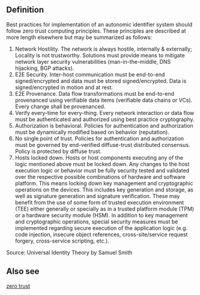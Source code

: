 ## Definition
Best practices for implementation of an autonomic identifier system should follow zero trust computing principles. These principles are described at more length elsewhere but may be summarized as follows:

1. Network Hostility. The network is always hostile, internally & externally; Locality is not trustworthy. Solutions must provide means to mitigate network layer security vulnerabilities (man-in-the-middle, DNS hijacking, BGP attacks).  
2. E2E Security.  Inter-host communication must be end-to-end signed/encrypted and data must be stored signed/encrypted. Data is signed/encrypted in motion and at rest.  
3. E2E Provenance.  Data flow transformations must be end-to-end provenanced using verifiable data items (verifiable data chains or VCs). Every change shall be provenanced.  
4. Verify every-time for every-thing.  Every network interaction or data flow must be authenticated and authorized using best practice cryptography.  
5. Authorization is behavioral.  Policies for authentication and authorization must be dynamically modified based on behavior (reputation).  
6. No single point of trust.  Policies for authentication and authorization must be governed by end-verified diffuse-trust distributed consensus. Policy is protected by diffuse trust.  
7. Hosts locked down.  Hosts or host components executing any of the logic mentioned above must be locked down. Any changes to the host execution logic or behavior must be fully security tested and validated over the respective possible combinations of hardware and software platform. This means locking down key management and cryptographic operations on the devices. This includes key generation and storage, as well as signature generation and signature verification. These may benefit from the use of some form of trusted execution environment (TEE) either generally or specially as in a trusted platform module (TPM) or a hardware security module (HSM). In addition to key management and cryptographic operations, special security measures must be implemented regarding secure execution of the application logic (e.g. code injection, insecure object references, cross-site/service request forgery, cross-service scripting, etc.).

Source: Universal Identity Theory by Samuel Smith

## Also see
[zero trust](zero-trust)